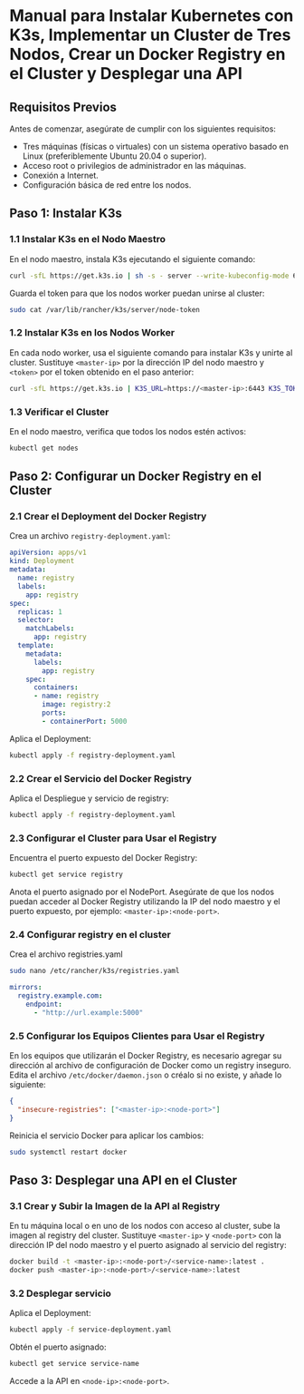 # Manual para Instalar Kubernetes con K3s, Implementar un Cluster de Tres Nodos, Crear un Docker Registry en el Cluster y Desplegar una API

## Requisitos Previos
Antes de comenzar, asegúrate de cumplir con los siguientes requisitos:

- Tres máquinas (físicas o virtuales) con un sistema operativo basado en Linux (preferiblemente Ubuntu 20.04 o superior).
- Acceso root o privilegios de administrador en las máquinas.
- Conexión a Internet.
- Configuración básica de red entre los nodos.

## Paso 1: Instalar K3s

### 1.1 Instalar K3s en el Nodo Maestro
En el nodo maestro, instala K3s ejecutando el siguiente comando:
```bash
curl -sfL https://get.k3s.io | sh -s - server --write-kubeconfig-mode 644
```
Guarda el token para que los nodos worker puedan unirse al cluster:
```bash
sudo cat /var/lib/rancher/k3s/server/node-token
```

### 1.2 Instalar K3s en los Nodos Worker
En cada nodo worker, usa el siguiente comando para instalar K3s y unirte al cluster. Sustituye `<master-ip>` por la dirección IP del nodo maestro y `<token>` por el token obtenido en el paso anterior:
```bash
curl -sfL https://get.k3s.io | K3S_URL=https://<master-ip>:6443 K3S_TOKEN=<token> sh -
```

### 1.3 Verificar el Cluster
En el nodo maestro, verifica que todos los nodos estén activos:
```bash
kubectl get nodes
```

## Paso 2: Configurar un Docker Registry en el Cluster

### 2.1 Crear el Deployment del Docker Registry
Crea un archivo `registry-deployment.yaml`:
```yaml
apiVersion: apps/v1
kind: Deployment
metadata:
  name: registry
  labels:
    app: registry
spec:
  replicas: 1
  selector:
    matchLabels:
      app: registry
  template:
    metadata:
      labels:
        app: registry
    spec:
      containers:
      - name: registry
        image: registry:2
        ports:
        - containerPort: 5000
```
Aplica el Deployment:
```bash
kubectl apply -f registry-deployment.yaml
```

### 2.2 Crear el Servicio del Docker Registry
Aplica el Despliegue y servicio de registry:
```bash
kubectl apply -f registry-deployment.yaml
```

### 2.3 Configurar el Cluster para Usar el Registry
Encuentra el puerto expuesto del Docker Registry:
```bash
kubectl get service registry
```
Anota el puerto asignado por el NodePort. Asegúrate de que los nodos puedan acceder al Docker Registry utilizando la IP del nodo maestro y el puerto expuesto, por ejemplo: `<master-ip>:<node-port>`.

### 2.4 Configurar registry en el cluster
Crea el archivo registries.yaml
```bash
sudo nano /etc/rancher/k3s/registries.yaml
```
```yaml
mirrors:
  registry.example.com:
    endpoint:
      - "http://url.example:5000"
```

### 2.5 Configurar los Equipos Clientes para Usar el Registry
En los equipos que utilizarán el Docker Registry, es necesario agregar su dirección al archivo de configuración de Docker como un registry inseguro. Edita el archivo `/etc/docker/daemon.json` o créalo si no existe, y añade lo siguiente:
```json
{
  "insecure-registries": ["<master-ip>:<node-port>"]
}
```
Reinicia el servicio Docker para aplicar los cambios:
```bash
sudo systemctl restart docker
```

## Paso 3: Desplegar una API en el Cluster

### 3.1 Crear y Subir la Imagen de la API al Registry
En tu máquina local o en uno de los nodos con acceso al cluster, sube la imagen al registry del cluster. Sustituye `<master-ip>` y `<node-port>` con la dirección IP del nodo maestro y el puerto asignado al servicio del registry:
```bash
docker build -t <master-ip>:<node-port>/<service-name>:latest .
docker push <master-ip>:<node-port>/<service-name>:latest
```

### 3.2 Desplegar servicio
Aplica el Deployment:
```bash
kubectl apply -f service-deployment.yaml
```

Obtén el puerto asignado:
```bash
kubectl get service service-name
```
Accede a la API en `<node-ip>:<node-port>`.